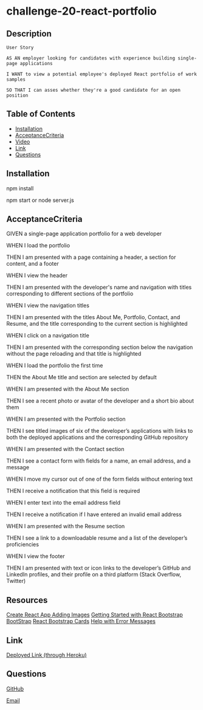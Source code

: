 # challenge-20-react-portfolio
## Description
  `User Story`

    AS AN employer looking for candidates with experience building single-page applications

    I WANT to view a potential employee's deployed React portfolio of work samples

    SO THAT I can asses whether they're a good candidate for an open position


  ## Table of Contents 
  * [Installation](#installation)
  * [AcceptanceCriteria](#acceptancecriteria)
  * [Video](#video)
  * [Link](#link)
  * [Questions](#questions)
    

  ## Installation
  npm install

  npm start or node server.js

  ## AcceptanceCriteria

  GIVEN a single-page application portfolio for a web developer

  WHEN I load the portfolio

  THEN I am presented with a page containing a header, a section for content, and a footer
  
  WHEN I view the header
  
  THEN I am presented with the developer's name and navigation with titles corresponding to different sections of the portfolio
  
  WHEN I view the navigation titles
  
  THEN I am presented with the titles About Me, Portfolio, Contact, and Resume, and the title corresponding to the current section is highlighted
  
  WHEN I click on a navigation title
  
  THEN I am presented with the corresponding section below the navigation without the page reloading and that title is highlighted
  
  WHEN I load the portfolio the first time
  
  THEN the About Me title and section are selected by default
  
  WHEN I am presented with the About Me section
  
  THEN I see a recent photo or avatar of the developer and a short bio about them
  
  WHEN I am presented with the Portfolio section
  
  THEN I see titled images of six of the developer’s applications with links to both the deployed applications and the corresponding GitHub repository
  
  WHEN I am presented with the Contact section
  
  THEN I see a contact form with fields for a name, an email address, and a message
  
  WHEN I move my cursor out of one of the form fields without entering text
  
  THEN I receive a notification that this field is required
  
  WHEN I enter text into the email address field
  
  THEN I receive a notification if I have entered an invalid email address
  
  WHEN I am presented with the Resume section
  
  THEN I see a link to a downloadable resume and a list of the developer’s proficiencies
  
  WHEN I view the footer
 
  THEN I am presented with text or icon links to the developer’s GitHub and LinkedIn profiles, and their profile on a third platform (Stack Overflow, Twitter)

  ## Resources
  [Create React App Adding Images](https://create-react-app.dev/docs/adding-images-fonts-and-files/)
  [Getting Started with React Bootstrap](https://react-bootstrap.github.io/getting-started/introduction/)
  [BootStrap](https://getbootstrap.com/)
  [React Bootstrap Cards](https://react-bootstrap.github.io/components/cards/)
  [Help with Error Messages](https://stackoverflow.com/questions/44441734/react-js-error-is-not-defined-react-jsx-no-undef/48487955)


  ## Link
  [Deployed Link (through Heroku)](https://drive.google.com/file/d/1caMrx01uYP6cgk4brG44u3GJL8q2D0h8/view)

  ## Questions
  [GitHub](https://github.com/jerismith32)
  
  [Email](jerismith32@gmail.com)